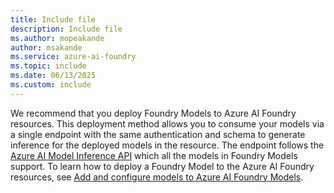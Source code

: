 ```yaml
---
title: Include file
description: Include file
ms.author: mopeakande
author: msakande
ms.service: azure-ai-foundry
ms.topic: include
ms.date: 06/13/2025
ms.custom: include
---
```


We recommend that you deploy Foundry Models to Azure AI Foundry resources. This deployment method allows you to consume your models via a single endpoint with the same authentication and schema to generate inference for the deployed models in the resource. The endpoint follows the [Azure AI Model Inference API](/rest/api/aifoundry/modelinference/) which all the models in Foundry Models support. To learn how to deploy a Foundry Model to the Azure AI Foundry resources, see [Add and configure models to Azure AI Foundry Models](../model-inference/how-to/create-model-deployments.md).